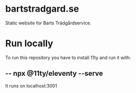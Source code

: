 # bartstradgard.se
 Static website for Barts Trädgårdservice.

 # Run locally
 To run this repository you have to install 11ty and run it with:

-- 
npx @11ty/eleventy --serve 
--

It runs on localhost:3001